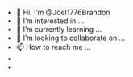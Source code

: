 - 👋 Hi, I’m @Joel1776Brandon
- 👀 I’m interested in ...
- 🌱 I’m currently learning ...
- 💞️ I’m looking to collaborate on ...
- 📫 How to reach me ...
-
- 

<!---
Joel1776Brandon/Joel1776Brandon is a ✨ special ✨ repository because its `README.md` (this file) appears on your GitHub profile.
You can click the Preview link to take a look at your changes.
--->
